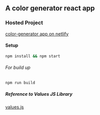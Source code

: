 
## A color generator react app 
### Hosted Project

[color-generator app on netlify](https://color-generator-react-by-hb27.netlify.app/)

#### Setup

```bash
npm install && npm start
```
###### For build up
```bash
npm run build
```



##### Reference to Values JS Library

[values.js](https://github.com/noeldelgado/values.js)
